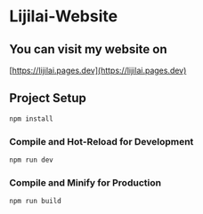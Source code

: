 # Lijilai-Website

## You can visit my website on
[https://lijilai.pages.dev](https://lijilai.pages.dev)
## Project Setup

```sh
npm install
```

### Compile and Hot-Reload for Development

```sh
npm run dev
```

### Compile and Minify for Production

```sh
npm run build
```
